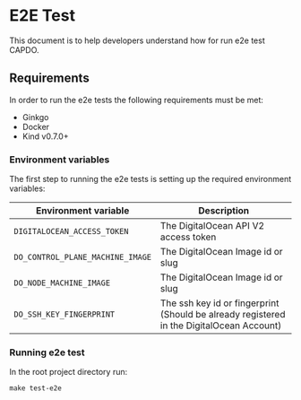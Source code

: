 # E2E Test

This document is to help developers understand how for run e2e test CAPDO.

## Requirements

In order to run the e2e tests the following requirements must be met:

* Ginkgo
* Docker
* Kind v0.7.0+

### Environment variables

The first step to running the e2e tests is setting up the required environment variables:

| Environment variable              | Description                                                                                           |
| --------------------------------- | ----------------------------------------------------------------------------------------------------- |
| `DIGITALOCEAN_ACCESS_TOKEN`       | The DigitalOcean API V2 access token                                                                  |
| `DO_CONTROL_PLANE_MACHINE_IMAGE`  | The DigitalOcean Image id or slug                                                                     |
| `DO_NODE_MACHINE_IMAGE`           | The DigitalOcean Image id or slug                                                                     |
| `DO_SSH_KEY_FINGERPRINT`          | The ssh key id or fingerprint (Should be already registered in the DigitalOcean Account)    

### Running e2e test

In the root project directory run:

```
make test-e2e
```
